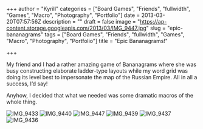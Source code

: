 +++
author = "Kyrill"
categories = ["Board Games", "Friends", "fullwidth", "Games", "Macro", "Photography", "Portfolio"]
date = 2013-03-20T07:57:56Z
description = ""
draft = false
image = "https://ap-content.storage.googleapis.com/2013/03/IMG_9447.jpg"
slug = "epic-bananagrams"
tags = ["Board Games", "Friends", "fullwidth", "Games", "Macro", "Photography", "Portfolio"]
title = "Epic Bananagrams!"

+++


My friend and I had a rather amazing game of Bananagrams where she was busy constructing elaborate ladder-type layouts while my word grid was doing its level best to impersonate the map of the Russian Empire. All in all a success, I’d say!

Anyhow, I decided that what we needed was some dramatic macros of the whole thing.

![IMG_9433](https://ap-content.storage.googleapis.com/2013/03/IMG_9433.jpg)
![IMG_9440](https://ap-content.storage.googleapis.com/2013/03/IMG_9440.jpg)
![IMG_9447](https://ap-content.storage.googleapis.com/2013/03/IMG_9447.jpg)
![IMG_9439](https://ap-content.storage.googleapis.com/2013/03/IMG_9439.jpg)
![IMG_9437](https://ap-content.storage.googleapis.com/2013/03/IMG_9437.jpg)
![IMG_9436](https://ap-content.storage.googleapis.com/2013/03/IMG_9436.jpg)
